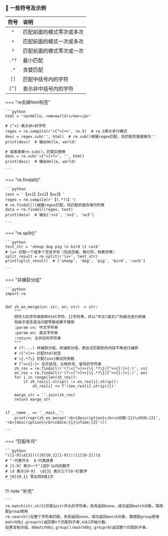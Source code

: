 ### 🚁 一些符号及示例

|  符号   | 说明           |
|:-----:|:-------------|
|  `*`  | 匹配前面的模式零次或多次 |
|  `+`  | 匹配前面的模式一次或多次 |
|  `?`  | 匹配前面的模式零次或一次 |
| `.*?` | 最小匹配         |
| `.*`  | 贪婪匹配         |
| `[]`  | 匹配中括号内的字符    |
| `[^]` | 表示非中括号内的字符   |

=== "re去掉html标签"

    ```python
    html = '<p>Hello, <em>world!</em></p>'
    
    # [^>]-表示非>的字符
    regex = re.compile(r'<[^>]+>', re.S)  # re.S表示多行模式
    desc = regex.sub('', html)  # re.sub()根据regex匹配，将匹配的值替换为''
    print(desc)  # 输出Hello, world!
    
    # 或者直接re.sub()，匹配后替换
    desc = re.sub('<[^<]+?>', '', html)
    print(desc)  # 输出Hello, world!

    ```

=== "re.findall()"
    
    ```python
    text = '【xx1】【xx2】【xx3】'
    regex = re.compile(r'【(.*?)】')
    # re.findall()根据regex匹配，将匹配的值存储为列表
    data = re.findall(regex, text)
    print(data)  # 输出['xx1', 'xx2', 'xx3']

    ```

=== "re.spilt()"
    
    ```python
    test_str = 'sheep dog pig \n bird \t cock'
    # \s+ 匹配一个或多个空白字符（包括空格、换行符、制表符等）
    split_result = re.split(r'\s+', test_str)
    print(split_result)  # ['sheep', 'dog', 'pig', 'bird', 'cock']

    ```

=== "非捕获分组"

    ```python
    import re
    
    
    def zh_en_merge(cn: str, en: str) -> str:
        """
        把传入的字符串排除html字符、{}字符等，并以“中文(英文)”的格式进行拼接
        但由于语言语法问题导致结果不理想
        :param cn: 中文字符串
        :param en: 英文字符串
        :return: 合并后的字符串
        """
        # (?:...) 非捕获分组，非捕获分组，表达式匹配到的内容不再进行捕获
        # <[^>]+> 匹配html标签
        # \{.*?\} 匹配{xxx}格式的参数
        # [^<>{}:]+ 无花括号、尖角符号、冒号的字符串
        zh_res = re.findall(r'(?:<[^>]+>|\{.*?\}|[^<>{}:]+|:)', cn)
        en_res = re.findall(r'(?:<[^>]+>|\{.*?\}|[^<>{}:]+|:)', en)
        for i in range(len(zh_res)):
            if zh_res[i].strip() != en_res[i].strip():
                zh_res[i] += f'({en_res[i].strip()})'
    
        marge_str = ''.join(zh_res)
        return marge_str
    
    
    if __name__ == '__main__':
        print(repr(zh_en_merge('<b>{description}</b>\n日期:{1}\n时间:{2}', '<b>{description}</b>\nDate:{1}\nTime:{2}')))

    ```

=== "匹配年月"

    ```python
    ^([1-9]\d{3})(([0]{0,1}[1-9])|([1][0-2]))$
    # ^-代表开头  $-代表结束
    # [1-9] 表示一个'1至9'以内的数字
    # \d 表示[0-9]  \d{3} 表示三个[0-9]数字
    # [0]{0,1} 零出现0或1次
    ```

!!! note "补充"

    ```
    re.match(str,str2)匹配以str开头的字符串，失败返回none，成功返回match对象，需搭配group使用
    re.search()在整个字符串匹配，失败返回none，成功返回match对象，需搭配group使用
    matchObj.group(n)返回第n个匹配的子串,n从1开始计数。
    如果没有分组，则matchObj.group()/matchObj.group(0)返回整个匹配的子串。
    ```

